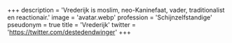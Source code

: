 +++
description = 'Vrederijk is moslim, neo-Kaninefaat, vader, traditionalist en reactionair.'
image = 'avatar.webp'
profession = 'Schijnzelfstandige'
pseudonym = true
title = 'Vrederijk'
twitter = 'https://twitter.com/destedendwinger'
+++
